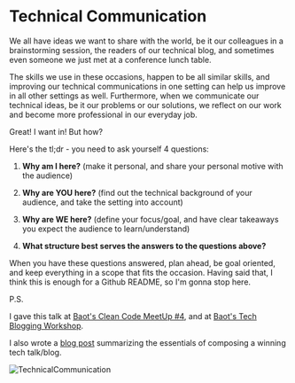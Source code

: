 # Technical Communication

We all have ideas we want to share with the world, be it our colleagues in a brainstorming session,
the readers of our technical blog, and sometimes even someone we just met at a conference lunch table.

The skills we use in these occasions, happen to be all similar skills,
and improving our technical communications in one setting can help us improve in all other settings as well.
Furthermore, when we communicate our technical ideas, be it our problems or our solutions,
we reflect on our work and become more professional in our everyday job.

Great! I want in! But how?

Here's the tl;dr - you need to ask yourself 4 questions:

1. **Why am I here?** (make it personal, 
   and share your personal motive with the audience)

2. **Why are YOU here?** (find out the technical background of your audience, 
   and take the setting into account)

3. **Why are WE here?** (define your focus/goal, 
   and have clear takeaways you expect the audience to learn/understand)
   
4. **What structure best serves the answers to the questions above?**

When you have these questions answered, plan ahead, be goal oriented,
and keep everything in a scope that fits the occasion.
Having said that, I think this is enough for a Github README, so I'm gonna stop here.


P.S.

I gave this talk at [Baot's Clean Code MeetUp #4](http://extend-tech.com/baot), 
and at [Baot's Tech Blogging Workshop](https://www.facebook.com/baot.tech/posts/822826681532844).

I also wrote a [blog post](https://codeburst.io/technical-communications-c457b5c7da) 
summarizing the essentials of composing a winning tech talk/blog.

![TechnicalCommunication](../../master/previews/TechnicalCommunication.jpg)
